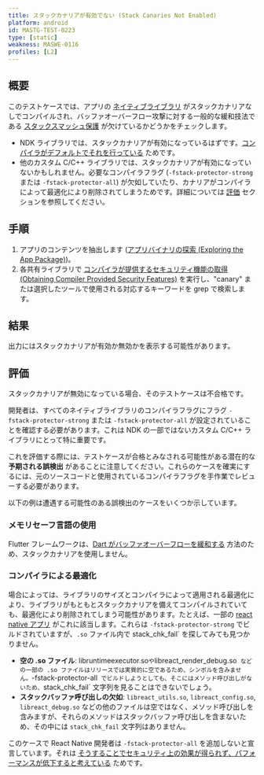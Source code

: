 ```yaml
---
title: スタックカナリアが有効でない (Stack Canaries Not Enabled)
platform: android
id: MASTG-TEST-0223
type: [static]
weakness: MASWE-0116
profiles: [L2]
---
```


## 概要

このテストケースでは、アプリの [ネイティブライブラリ](../../../Document/0x05i-Testing-Code-Quality-and-Build-Settings.md#binary-protection-mechanisms) がスタックカナリアなしでコンパイルされ、バッファオーバーフロー攻撃に対する一般的な緩和技法である [スタックスマッシュ保護](../../../Document/0x04h-Testing-Code-Quality.md#stack-smashing-protection) が欠けているかどうかをチェックします。

- NDK ライブラリでは、スタックカナリアが有効になっているはずです。[コンパイラがデフォルトでそれを行っている](https://android.googlesource.com/platform/ndk/%2B/master/docs/BuildSystemMaintainers.md#additional-required-arguments) ためです。
- 他のカスタム C/C++ ライブラリでは、スタックカナリアが有効になっていないかもしれません。必要なコンパイラフラグ (`-fstack-protector-strong` または `-fstack-protector-all`) が欠如していたり、カナリアがコンパイラによって最適化により削除されてしまうためです。詳細については [評価](#evaluation) セクションを参照してください。

## 手順

1. アプリのコンテンツを抽出します ([アプリバイナリの探索 (Exploring the App Package)](../../techniques/android/MASTG-TECH-0007.md))。
2. 各共有ライブラリで [コンパイラが提供するセキュリティ機能の取得 (Obtaining Compiler Provided Security Features)](MASTG-TECH-0115) を実行し、"canary" または選択したツールで使用される対応するキーワードを grep で検索します。

## 結果

出力にはスタックカナリアが有効か無効かを表示する可能性があります。

## 評価

スタックカナリアが無効になっている場合、そのテストケースは不合格です。

開発者は、すべてのネイティブライブラリのコンパイラフラグにフラグ `-fstack-protector-strong` または `-fstack-protector-all` が設定されていることを確認する必要があります。これは NDK の一部ではないカスタム C/C++ ライブラリにとって特に重要です。

これを評価する際には、テストケースが合格とみなされる可能性がある潜在的な **予期される誤検出** があることに注意してください。これらのケースを確実にするには、元のソースコードと使用されているコンパイラフラグを手作業でレビューする必要があります。

以下の例は遭遇する可能性のある誤検出のケースをいくつか示しています。

### メモリセーフ言語の使用

Flutter フレームワークは、[Dart がバッファオーバーフローを緩和する](https://docs.flutter.dev/reference/security-false-positives#shared-objects-should-use-stack-canary-values) 方法のため、スタックカナリアを使用しません。

### コンパイラによる最適化

場合によっては、ライブラリのサイズとコンパイラによって適用される最適化により、ライブラリがもともとスタックカナリアを備えてコンパイルされていても、最適化により削除されてしまう可能性があります。たとえば、一部の [react native アプリ](https://github.com/facebook/react-native/issues/36870#issuecomment-1714007068) がこれに該当します。これらは `-fstack-protector-strong` でビルドされていますが、`.so` ファイル内で stack_chk_fail` を探してみても見つかりません。

- **空の .so ファイル**: libruntimeexecutor.so` や `libreact_render_debug.so` などの一部の .so ファイルはリリースでは実質的に空であるため、シンボルを含みません。`-fstack-protector-all` でビルドしようとしても、そこにはメソッド呼び出しがないため、`stack_chk_fail` 文字列を見ることはできないでしょう。
- **スタックバッファ呼び出しの欠如**: `libreact_utils.so`, `libreact_config.so`, `libreact_debug.so` などの他のファイルは空ではなく、メソッド呼び出しを含みますが、それらのメソッドはスタックバッファ呼び出しを含まないため、その中には `stack_chk_fail` 文字列はありません。

このケースで React Native 開発者は `-fstack-protector-all` を追加しないと宣言しています。それは [そうすることでセキュリティ上の効果が得られず、パフォーマンスが低下すると考えている](https://github.com/OWASP/owasp-mastg/pull/3049#pullrequestreview-2420837259) ためです。
